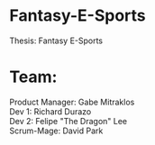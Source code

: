 # Fantasy-E-Sports
Thesis: Fantasy E-Sports

# Team:
Product Manager: Gabe Mitraklos <br />
Dev 1: Richard Durazo <br />
Dev 2: Felipe "The Dragon" Lee <br />
Scrum-Mage: David Park 
